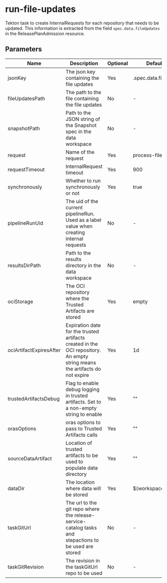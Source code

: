 # run-file-updates

Tekton task to create InternalRequests for each repository that needs to be updated. This information is extracted
from the field `spec.data.fileUpdates` in the ReleasePlanAdmission resource.

## Parameters

| Name                    | Description                                                                                                                | Optional | Default value           |
|-------------------------|----------------------------------------------------------------------------------------------------------------------------|----------|-------------------------|
| jsonKey                 | The json key containing the file updates                                                                                   | Yes      | .spec.data.fileUpdates  |
| fileUpdatesPath         | The path to the file containing the file updates                                                                           | No       | -                       |
| snapshotPath            | Path to the JSON string of the Snapshot spec in the data workspace                                                         | No       | -                       |
| request                 | Name of the request                                                                                                        | Yes      | process-file-updates    |
| requestTimeout          | InternalRequest timeout                                                                                                    | Yes      | 900                     |
| synchronously           | Whether to run synchronously or not                                                                                        | Yes      | true                    |
| pipelineRunUid          | The uid of the current pipelineRun. Used as a label value when creating internal requests                                  | No       | -                       |
| resultsDirPath          | Path to the results directory in the data workspace                                                                        | No       | -                       |
| ociStorage              | The OCI repository where the Trusted Artifacts are stored                                                                  | Yes      | empty                   |
| ociArtifactExpiresAfter | Expiration date for the trusted artifacts created in the OCI repository. An empty string means the artifacts do not expire | Yes      | 1d                      |
| trustedArtifactsDebug   | Flag to enable debug logging in trusted artifacts. Set to a non-empty string to enable                                     | Yes      | ""                      |
| orasOptions             | oras options to pass to Trusted Artifacts calls                                                                            | Yes      | ""                      |
| sourceDataArtifact      | Location of trusted artifacts to be used to populate data directory                                                        | Yes      | ""                      |
| dataDir                 | The location where data will be stored                                                                                     | Yes      | $(workspaces.data.path) |
| taskGitUrl              | The url to the git repo where the release-service-catalog tasks and stepactions to be used are stored                      | No       | -                       |
| taskGitRevision         | The revision in the taskGitUrl repo to be used                                                                             | No       | -                       |
